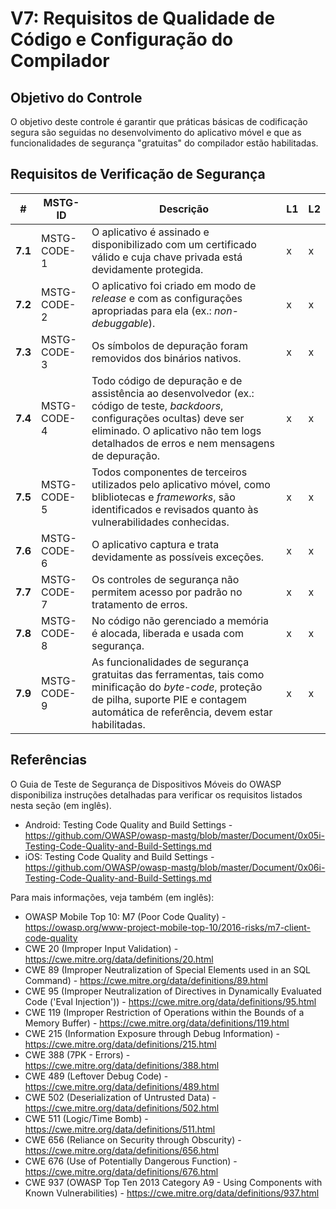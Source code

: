 # V7: Requisitos de Qualidade de Código e Configuração do Compilador

## Objetivo do Controle

O objetivo deste controle é garantir que práticas básicas de codificação segura são seguidas no desenvolvimento do aplicativo móvel e que as funcionalidades de segurança "gratuitas" do compilador estão habilitadas.

## Requisitos de Verificação de Segurança

| # | MSTG-ID | Descrição | L1 | L2 |
| -- | ---------- | ---------------------- | - | - |
| **7.1** | MSTG-CODE-1 | O aplicativo é assinado e disponibilizado com um certificado válido e cuja chave privada está devidamente protegida. | x | x |
| **7.2** | MSTG-CODE-2 | O aplicativo foi criado em modo de _release_ e com as configurações apropriadas para ela (ex.: _non-debuggable_). | x | x |
| **7.3** | MSTG-CODE-3 | Os símbolos de depuração foram removidos dos binários nativos. | x | x |
| **7.4** | MSTG-CODE-4 | Todo código de depuração e de assistência ao desenvolvedor (ex.: código de teste, _backdoors_, configurações ocultas) deve ser eliminado. O aplicativo não tem logs detalhados de erros e nem mensagens de depuração. | x | x |
| **7.5** | MSTG-CODE-5 | Todos componentes de terceiros utilizados pelo aplicativo móvel, como blibliotecas e _frameworks_, são identificados e revisados quanto às vulnerabilidades conhecidas. | x | x |
| **7.6** | MSTG-CODE-6 | O aplicativo captura e trata devidamente as possíveis exceções. | x | x |
| **7.7** | MSTG-CODE-7 | Os controles de segurança não permitem acesso por padrão no tratamento de erros. | x | x |
| **7.8** | MSTG-CODE-8 | No código não gerenciado a memória é alocada, liberada e usada com segurança.  | x | x |
| **7.9** | MSTG-CODE-9 | As funcionalidades de segurança gratuitas das ferramentas, tais como minificação do _byte-code_, proteção de pilha, suporte PIE e contagem automática de referência, devem estar habilitadas. | x | x |

## Referências

O Guia de Teste de Segurança de Dispositivos Móveis do OWASP disponibiliza instruções detalhadas para verificar os requisitos listados nesta seção (em inglês).

- Android: Testing Code Quality and Build Settings - <https://github.com/OWASP/owasp-mastg/blob/master/Document/0x05i-Testing-Code-Quality-and-Build-Settings.md>
- iOS: Testing Code Quality and Build Settings - <https://github.com/OWASP/owasp-mastg/blob/master/Document/0x06i-Testing-Code-Quality-and-Build-Settings.md>

Para mais informações, veja também (em inglês):

- OWASP Mobile Top 10: M7 (Poor Code Quality) - <https://owasp.org/www-project-mobile-top-10/2016-risks/m7-client-code-quality>
- CWE 20 (Improper Input Validation) - <https://cwe.mitre.org/data/definitions/20.html>
- CWE 89 (Improper Neutralization of Special Elements used in an SQL Command) - <https://cwe.mitre.org/data/definitions/89.html>
- CWE 95 (Improper Neutralization of Directives in Dynamically Evaluated Code ('Eval Injection')) - <https://cwe.mitre.org/data/definitions/95.html>
- CWE 119 (Improper Restriction of Operations within the Bounds of a Memory Buffer) - <https://cwe.mitre.org/data/definitions/119.html>
- CWE 215 (Information Exposure through Debug Information) - <https://cwe.mitre.org/data/definitions/215.html>
- CWE 388 (7PK - Errors) - <https://cwe.mitre.org/data/definitions/388.html>
- CWE 489 (Leftover Debug Code) - <https://cwe.mitre.org/data/definitions/489.html>
- CWE 502 (Deserialization of Untrusted Data) - <https://cwe.mitre.org/data/definitions/502.html>
- CWE 511 (Logic/Time Bomb) - <https://cwe.mitre.org/data/definitions/511.html>
- CWE 656 (Reliance on Security through Obscurity) - <https://cwe.mitre.org/data/definitions/656.html>
- CWE 676 (Use of Potentially Dangerous Function)  - <https://cwe.mitre.org/data/definitions/676.html>
- CWE 937 (OWASP Top Ten 2013 Category A9 - Using Components with Known Vulnerabilities) - <https://cwe.mitre.org/data/definitions/937.html>
